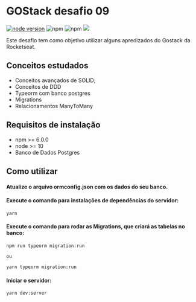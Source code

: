 # GOStack desafio 09

[![node version](https://img.shields.io/node/v/react)](https://img.shields.io/node/v/node)
![npm](https://img.shields.io/npm/v/pg?label=Postgres)
![npm](https://img.shields.io/npm/v/typeorm?label=typeorm)
<img src="https://img.shields.io/github/languages/top/tsunodajapa/gostack_desafio_09">

Este desafio tem como objetivo utilizar alguns apredizados do Gostack da Rocketseat.

## Conceitos estudados

- Conceitos avançados de SOLID;
- Conceitos de DDD
- Typeorm com banco postgres
- Migrations
- Relacionamentos ManyToMany

## Requisitos de instalação

- npm >= 6.0.0
- node >= 10
- Banco de Dados Postgres

## Como utilizar

#### Atualize o arquivo ormconfig.json com os dados do seu banco.

#### Execute o comando para instalações de dependências do servidor:

```
yarn
```

#### Execute o comando para rodar as Migrations, que criará as tabelas no banco:

```
npm run typeorm migration:run

ou

yarn typeorm migration:run
```

#### Iniciar o servidor:
```
yarn dev:server
```
